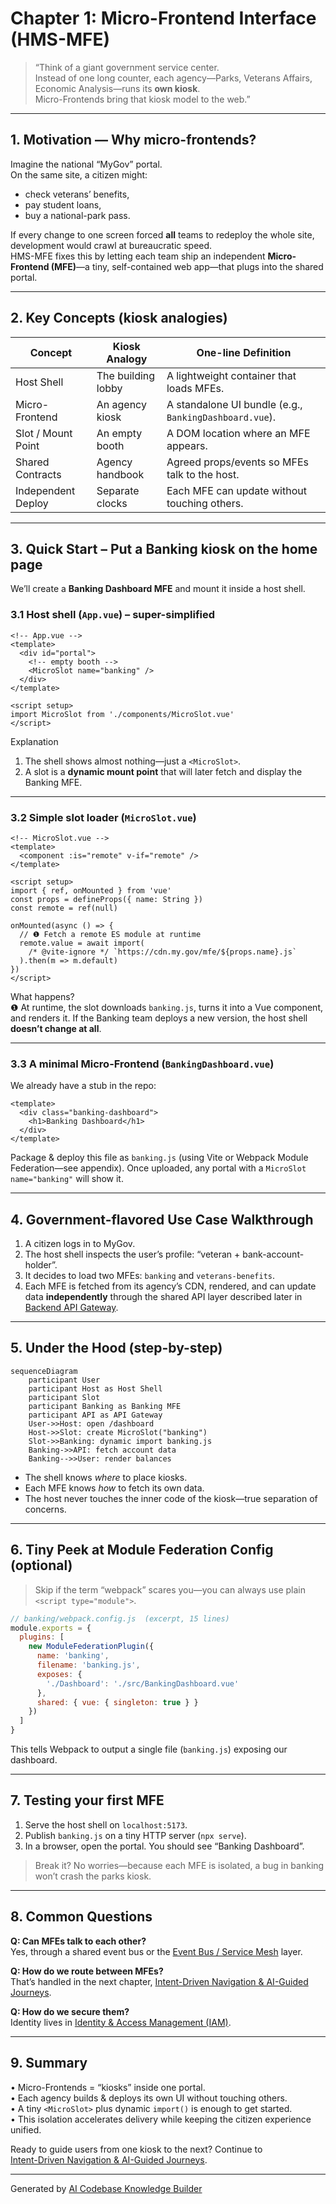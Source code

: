 # Chapter 1: Micro-Frontend Interface (HMS-MFE)


> “Think of a giant government service center.  
> Instead of one long counter, each agency—Parks, Veterans Affairs, Economic Analysis—runs its **own kiosk**.  
> Micro-Frontends bring that kiosk model to the web.”

---

## 1. Motivation — Why micro-frontends?

Imagine the national “MyGov” portal.  
On the same site, a citizen might:

* check veterans’ benefits,  
* pay student loans,  
* buy a national-park pass.

If every change to one screen forced **all** teams to redeploy the whole site, development would crawl at bureaucratic speed.  
HMS-MFE fixes this by letting each team ship an independent **Micro-Frontend (MFE)**—a tiny, self-contained web app—that plugs into the shared portal.

---

## 2. Key Concepts (kiosk analogies)

| Concept | Kiosk Analogy | One-line Definition |
| --- | --- | --- |
| Host Shell | The building lobby | A lightweight container that loads MFEs. |
| Micro-Frontend | An agency kiosk | A standalone UI bundle (e.g., `BankingDashboard.vue`). |
| Slot / Mount Point | An empty booth | A DOM location where an MFE appears. |
| Shared Contracts | Agency handbook | Agreed props/events so MFEs talk to the host. |
| Independent Deploy | Separate clocks | Each MFE can update without touching others. |

---

## 3. Quick Start – Put a Banking kiosk on the home page

We’ll create a **Banking Dashboard MFE** and mount it inside a host shell.

### 3.1 Host shell (`App.vue`) – super-simplified

```vue
<!-- App.vue -->
<template>
  <div id="portal">
    <!-- empty booth -->
    <MicroSlot name="banking" />
  </div>
</template>

<script setup>
import MicroSlot from './components/MicroSlot.vue'
</script>
```

Explanation  
1. The shell shows almost nothing—just a `<MicroSlot>`.  
2. A slot is a **dynamic mount point** that will later fetch and display the Banking MFE.

---

### 3.2 Simple slot loader (`MicroSlot.vue`)

```vue
<!-- MicroSlot.vue -->
<template>
  <component :is="remote" v-if="remote" />
</template>

<script setup>
import { ref, onMounted } from 'vue'
const props = defineProps({ name: String })
const remote = ref(null)

onMounted(async () => {
  // ❶ Fetch a remote ES module at runtime
  remote.value = await import(
    /* @vite-ignore */ `https://cdn.my.gov/mfe/${props.name}.js`
  ).then(m => m.default)
})
</script>
```

What happens?  
❶ At runtime, the slot downloads `banking.js`, turns it into a Vue component, and renders it. If the Banking team deploys a new version, the host shell **doesn’t change at all**.

---

### 3.3 A minimal Micro-Frontend (`BankingDashboard.vue`)

We already have a stub in the repo:

```vue
<template>
  <div class="banking-dashboard">
    <h1>Banking Dashboard</h1>
  </div>
</template>
```

Package & deploy this file as `banking.js` (using Vite or Webpack Module Federation—see appendix). Once uploaded, any portal with a `MicroSlot name="banking"` will show it.

---

## 4. Government-flavored Use Case Walkthrough

1. A citizen logs in to MyGov.  
2. The host shell inspects the user’s profile: “veteran + bank-account-holder”.  
3. It decides to load two MFEs: `banking` and `veterans-benefits`.  
4. Each MFE is fetched from its agency’s CDN, rendered, and can update data **independently** through the shared API layer described later in [Backend API Gateway](06_backend_api_gateway__hms_api___hms_mkt__.md).

---

## 5. Under the Hood (step-by-step)

```mermaid
sequenceDiagram
    participant User
    participant Host as Host Shell
    participant Slot
    participant Banking as Banking MFE
    participant API as API Gateway
    User->>Host: open /dashboard
    Host->>Slot: create MicroSlot("banking")
    Slot->>Banking: dynamic import banking.js
    Banking->>API: fetch account data
    Banking-->>User: render balances
```

* The shell knows _where_ to place kiosks.  
* Each MFE knows _how_ to fetch its own data.  
* The host never touches the inner code of the kiosk—true separation of concerns.

---

## 6. Tiny Peek at Module Federation Config (optional)

> Skip if the term “webpack” scares you—you can always use plain `<script type="module">`.

```js
// banking/webpack.config.js  (excerpt, 15 lines)
module.exports = {
  plugins: [
    new ModuleFederationPlugin({
      name: 'banking',
      filename: 'banking.js',
      exposes: {
        './Dashboard': './src/BankingDashboard.vue'
      },
      shared: { vue: { singleton: true } }
    })
  ]
}
```

This tells Webpack to output a single file (`banking.js`) exposing our dashboard.

---

## 7. Testing your first MFE

1. Serve the host shell on `localhost:5173`.  
2. Publish `banking.js` on a tiny HTTP server (`npx serve`).  
3. In a browser, open the portal. You should see “Banking Dashboard”.

> Break it? No worries—because each MFE is isolated, a bug in banking won’t crash the parks kiosk.

---

## 8. Common Questions

**Q: Can MFEs talk to each other?**  
Yes, through a shared event bus or the [Event Bus / Service Mesh](10_event_bus___service_mesh_.md) layer.

**Q: How do we route between MFEs?**  
That’s handled in the next chapter, [Intent-Driven Navigation & AI-Guided Journeys](02_intent_driven_navigation___ai_guided_journeys_.md).

**Q: How do we secure them?**  
Identity lives in [Identity & Access Management (IAM)](07_identity___access_management__iam__.md).

---

## 9. Summary

• Micro-Frontends = “kiosks” inside one portal.  
• Each agency builds & deploys its own UI without touching others.  
• A tiny `<MicroSlot>` plus dynamic `import()` is enough to get started.  
• This isolation accelerates delivery while keeping the citizen experience unified.

Ready to guide users from one kiosk to the next? Continue to  
[Intent-Driven Navigation & AI-Guided Journeys](02_intent_driven_navigation___ai_guided_journeys_.md).

---

Generated by [AI Codebase Knowledge Builder](https://github.com/The-Pocket/Tutorial-Codebase-Knowledge)